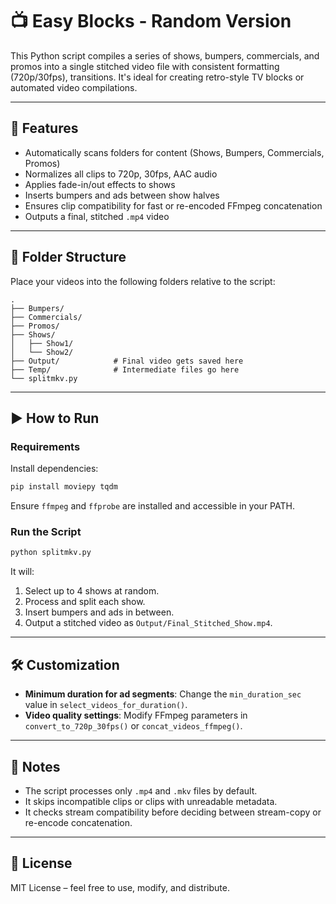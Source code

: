 # 📺 Easy Blocks - Random Version

This Python script compiles a series of shows, bumpers, commercials, and promos into a single stitched video file with consistent formatting (720p/30fps), transitions. It's ideal for creating retro-style TV blocks or automated video compilations.

---

## 🔧 Features

- Automatically scans folders for content (Shows, Bumpers, Commercials, Promos)
- Normalizes all clips to 720p, 30fps, AAC audio
- Applies fade-in/out effects to shows
- Inserts bumpers and ads between show halves
- Ensures clip compatibility for fast or re-encoded FFmpeg concatenation
- Outputs a final, stitched `.mp4` video

---

## 📁 Folder Structure

Place your videos into the following folders relative to the script:

```
.
├── Bumpers/
├── Commercials/
├── Promos/
├── Shows/
│   ├── Show1/
│   └── Show2/
├── Output/            # Final video gets saved here
├── Temp/              # Intermediate files go here
└── splitmkv.py
```

---

## ▶️ How to Run

### Requirements

Install dependencies:

```bash
pip install moviepy tqdm
```

Ensure `ffmpeg` and `ffprobe` are installed and accessible in your PATH.

### Run the Script

```bash
python splitmkv.py
```

It will:
1. Select up to 4 shows at random.
2. Process and split each show.
3. Insert bumpers and ads in between.
4. Output a stitched video as `Output/Final_Stitched_Show.mp4`.

---

## 🛠 Customization

- **Minimum duration for ad segments**: Change the `min_duration_sec` value in `select_videos_for_duration()`.
- **Video quality settings**: Modify FFmpeg parameters in `convert_to_720p_30fps()` or `concat_videos_ffmpeg()`.

---

## 📝 Notes

- The script processes only `.mp4` and `.mkv` files by default.
- It skips incompatible clips or clips with unreadable metadata.
- It checks stream compatibility before deciding between stream-copy or re-encode concatenation.

---

## 📌 License

MIT License – feel free to use, modify, and distribute.
